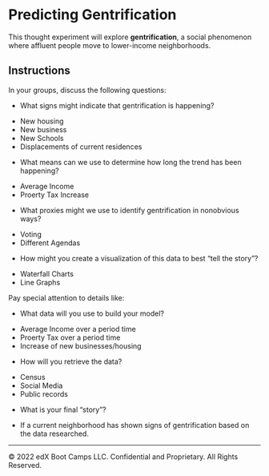# Predicting Gentrification

This thought experiment will explore **gentrification**, a social phenomenon where affluent people move to lower-income neighborhoods.

## Instructions

In your groups, discuss the following questions:

* What signs might indicate that gentrification is happening?
 - New housing
 - New business
 - New Schools
 - Displacements of current residences

* What means can we use to determine how long the trend has been happening?
 - Average Income
 - Proerty Tax Increase

* What proxies might we use to identify gentrification in nonobvious ways?
 - Voting
 - Different Agendas

* How might you create a visualization of this data to best “tell the story”?
 - Waterfall Charts
 - Line Graphs

Pay special attention to details like:

* What data will you use to build your model?
 - Average Income over a period time
 - Proerty Tax over a period time
 - Increase of new businesses/housing 

* How will you retrieve the data?
 - Census
 - Social Media
 - Public records

* What is your final “story”?
 - If a current neighborhood has shown signs of gentrification based on the data researched. 

---

© 2022 edX Boot Camps LLC. Confidential and Proprietary. All Rights Reserved.
